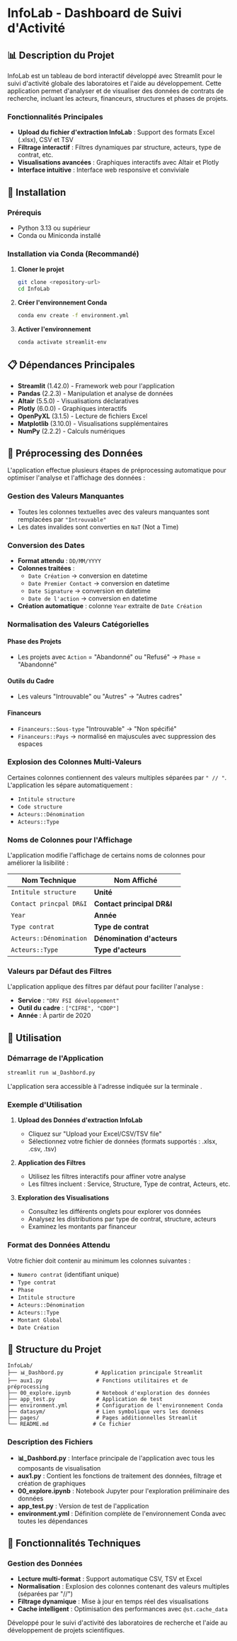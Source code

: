 # InfoLab - Dashboard de Suivi d'Activité

## 📊 Description du Projet

InfoLab est un tableau de bord interactif développé avec Streamlit pour le suivi d'activité globale des laboratoires et l'aide au développement. Cette application permet d'analyser et de visualiser des données de contrats de recherche, incluant les acteurs, financeurs, structures et phases de projets.

### Fonctionnalités Principales

- **Upload du fichier d'extraction InfoLab** : Support des formats Excel (.xlsx), CSV et TSV
- **Filtrage interactif** : Filtres dynamiques par structure, acteurs, type de contrat, etc.
- **Visualisations avancées** : Graphiques interactifs avec Altair et Plotly
- **Interface intuitive** : Interface web responsive et conviviale

## 🚀 Installation

### Prérequis

- Python 3.13 ou supérieur
- Conda ou Miniconda installé

### Installation via Conda (Recommandé)

1. **Cloner le projet**
   ```bash
   git clone <repository-url>
   cd InfoLab
   ```

2. **Créer l'environnement Conda**
   ```bash
   conda env create -f environment.yml
   ```

3. **Activer l'environnement**
   ```bash
   conda activate streamlit-env
   ```

## 📋 Dépendances Principales

- **Streamlit** (1.42.0) - Framework web pour l'application
- **Pandas** (2.2.3) - Manipulation et analyse de données
- **Altair** (5.5.0) - Visualisations déclaratives
- **Plotly** (6.0.0) - Graphiques interactifs
- **OpenPyXL** (3.1.5) - Lecture de fichiers Excel
- **Matplotlib** (3.10.0) - Visualisations supplémentaires
- **NumPy** (2.2.2) - Calculs numériques

## 🔄 Préprocessing des Données

L'application effectue plusieurs étapes de préprocessing automatique pour optimiser l'analyse et l'affichage des données :

### Gestion des Valeurs Manquantes
- Toutes les colonnes textuelles avec des valeurs manquantes sont remplacées par `"Introuvable"`
- Les dates invalides sont converties en `NaT` (Not a Time)

### Conversion des Dates
- **Format attendu** : `DD/MM/YYYY`
- **Colonnes traitées** :
  - `Date Création` → conversion en datetime
  - `Date Premier Contact` → conversion en datetime
  - `Date Signature` → conversion en datetime  
  - `Date de l'action` → conversion en datetime
- **Création automatique** : colonne `Year` extraite de `Date Création`

### Normalisation des Valeurs Catégorielles

#### Phase des Projets
- Les projets avec `Action` = "Abandonné" ou "Refusé" → `Phase` = "Abandonné"

#### Outils du Cadre
- Les valeurs "Introuvable" ou "Autres" → "Autres cadres"

#### Financeurs
- `Financeurs::Sous-type` "Introuvable" → "Non spécifié"
- `Financeurs::Pays` → normalisé en majuscules avec suppression des espaces

### Explosion des Colonnes Multi-Valeurs
Certaines colonnes contiennent des valeurs multiples séparées par `" // "`. L'application les sépare automatiquement :
- `Intitule structure`
- `Code structure` 
- `Acteurs::Dénomination`
- `Acteurs::Type`

### Noms de Colonnes pour l'Affichage

L'application modifie l'affichage de certains noms de colonnes pour améliorer la lisibilité :

| Nom Technique | Nom Affiché |
|---------------|-------------|
| `Intitule structure` | **Unité** |
| `Contact princpal DR&I` | **Contact principal DR&I** |
| `Year` | **Année** |
| `Type contrat` | **Type de contrat** |
| `Acteurs::Dénomination` | **Dénomination d'acteurs** |
| `Acteurs::Type` | **Type d'acteurs** |

### Valeurs par Défaut des Filtres

L'application applique des filtres par défaut pour faciliter l'analyse :
- **Service** : `"DRV FSI développement"`
- **Outil du cadre** : `["CIFRE", "CDDP"]`
- **Année** : À partir de 2020

## 🎯 Utilisation

### Démarrage de l'Application

```bash
streamlit run 📊_Dashbord.py
```

L'application sera accessible à l'adresse indiquée sur la terminale . 

### Exemple d'Utilisation

1. **Upload des Données d'extraction InfoLab**
   - Cliquez sur "Upload your Excel/CSV/TSV file"
   - Sélectionnez votre fichier de données (formats supportés : .xlsx, .csv, .tsv)

2. **Application des Filtres**
   - Utilisez les filtres interactifs pour affiner votre analyse
   - Les filtres incluent : Service, Structure, Type de contrat, Acteurs, etc.

3. **Exploration des Visualisations**
   - Consultez les différents onglets pour explorer vos données
   - Analysez les distributions par type de contrat, structure, acteurs
   - Examinez les montants par financeur

### Format des Données Attendu

Votre fichier doit contenir au minimum les colonnes suivantes :
- `Numero contrat` (identifiant unique)
- `Type contrat`
- `Phase`
- `Intitule structure`
- `Acteurs::Dénomination`
- `Acteurs::Type`
- `Montant Global`
- `Date Création`

## 📁 Structure du Projet

```
InfoLab/
├── 📊_Dashbord.py          # Application principale Streamlit
├── aux1.py                 # Fonctions utilitaires et de préprocessing
├── 00_explore.ipynb        # Notebook d'exploration des données
├── app_test.py             # Application de test
├── environment.yml         # Configuration de l'environnement Conda
├── datasym/                # Lien symbolique vers les données
├── pages/                  # Pages additionnelles Streamlit
└── README.md              # Ce fichier
```

### Description des Fichiers

- **📊_Dashbord.py** : Interface principale de l'application avec tous les composants de visualisation
- **aux1.py** : Contient les fonctions de traitement des données, filtrage et création de graphiques
- **00_explore.ipynb** : Notebook Jupyter pour l'exploration préliminaire des données
- **app_test.py** : Version de test de l'application
- **environment.yml** : Définition complète de l'environnement Conda avec toutes les dépendances

## 🔧 Fonctionnalités Techniques

### Gestion des Données

- **Lecture multi-format** : Support automatique CSV, TSV et Excel
- **Normalisation** : Explosion des colonnes contenant des valeurs multiples (séparées par "//")
- **Filtrage dynamique** : Mise à jour en temps réel des visualisations
- **Cache intelligent** : Optimisation des performances avec `@st.cache_data`




Développé pour le suivi d'activité des laboratoires de recherche et l'aide au développement de projets scientifiques.